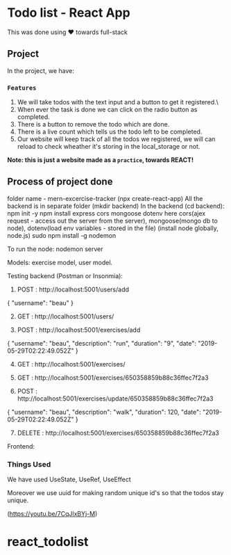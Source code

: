 # Todo list - React App

This was done using ❤️ towards full-stack

## Project

In the project, we have:

### `Features`

1. We will take todos with the text input and a button to get it registered.\
2. When ever the task is done we can click on the radio button as completed.
3. There is a button to remove the todo which are done.
4. There is a live count which tells us the todo left to be completed.
5. Our website will keep track of all the todos we registered, we will can reload to check wheather it's storing in the local_storage or not.

**Note: this is just a website made as a `practice`, towards REACT!**

## Process of project done

folder name - mern-excercise-tracker
(npx create-react-app)
All the backend is in separate folder
(mkdir backend)
In the backend (cd backend):
npm init -y
npm install express cors mongoose dotenv
here cors(ajex request - access out the server from the server), mongoose(mongo db to node), dotenv(load env variables - stored in the file)
(install node globally, node.js)
sudo npm install -g nodemon

To run the node:
nodemon server

Models:
exercise model, user model.

Testing backend (Postman or Insonmia):
1. POST : http://localhost:5001/users/add 

{
    "username": "beau"
}

2. GET : http://localhost:5001/users/

3. POST : http://localhost:5001/exercises/add

{
    "username": "beau",
    "description": "run",
    "duration": "9",
    "date": "2019-05-29T02:22:49.052Z"
}

4. GET : http://localhost:5001/exercises/

5. GET : http://localhost:5001/exercises/650358859b88c36ffec7f2a3

6. POST : http://localhost:5001/exercises/update/650358859b88c36ffec7f2a3

{
    "username": "beau",
    "description": "walk",
    "duration": 120,
    "date": "2019-05-29T02:22:49.052Z"
}

7. DELETE : http://localhost:5001/exercises/650358859b88c36ffec7f2a3

Frontend:



### Things Used

We have used UseState, UseRef, UseEffect

Moreover we use uuid for making random unique id's so that the todos stay unique.

(https://youtu.be/7CqJlxBYj-M)

# react_todolist
